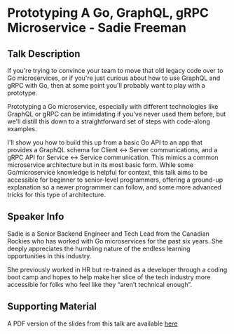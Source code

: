 # Prototyping A Go, GraphQL, gRPC Microservice - Sadie Freeman

## Talk Description

If you're trying to convince your team to move that old legacy code over to Go microservices, or if you're just curious about how to use GraphQL and gRPC with Go, then at some point you'll probably want to play with a prototype.

Prototyping a Go microservice, especially with different technologies like GraphQL or gRPC can be intimidating if you've never used them before, but we'll distill this down to a straightforward set of steps with code-along examples.

I'll show you how to build this up from a basic Go API to an app that provides a GraphQL schema for Client <-> Server communications, and a gRPC API for Service <-> Service communication. This mimics a common microservice architecture but in its most basic form. While some Go/microservice knowledge is helpful for context, this talk aims to be accessible for beginner to senior-level programmers, offering a ground-up explanation so a newer programmer can follow, and some more advanced tricks for this type of architecture.

## Speaker Info

Sadie is a Senior Backend Engineer and Tech Lead from the Canadian Rockies who has worked with Go microservices for the past six years. She deeply appreciates the humbling nature of the endless learning opportunities in this industry.

She previously worked in HR but re-trained as a developer through a coding boot camp and hopes to help make her slice of the tech industry more accessible for folks who feel like they “aren’t technical enough”.

## Supporting Material

A PDF version of the slides from this talk are available [here](./Sadie%20Freeman%20-%20Prototying%20a%20Go,%20GraphQL,%20gRPC%20Microservice.pdf)
